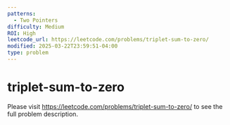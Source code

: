 ```yaml
---
patterns:
  - Two Pointers
difficulty: Medium
ROI: High
leetcode_url: https://leetcode.com/problems/triplet-sum-to-zero/
modified: 2025-03-22T23:59:51-04:00
type: problem
---
```


# triplet-sum-to-zero

Please visit https://leetcode.com/problems/triplet-sum-to-zero/ to see the full problem description.
